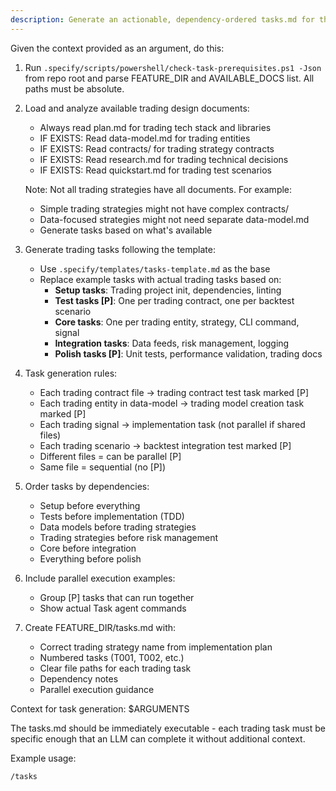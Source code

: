 ```yaml
---
description: Generate an actionable, dependency-ordered tasks.md for the trading strategy based on available design artifacts.
---
```


Given the context provided as an argument, do this:

1. Run `.specify/scripts/powershell/check-task-prerequisites.ps1 -Json` from repo root and parse FEATURE_DIR and AVAILABLE_DOCS list. All paths must be absolute.
2. Load and analyze available trading design documents:
   - Always read plan.md for trading tech stack and libraries
   - IF EXISTS: Read data-model.md for trading entities
   - IF EXISTS: Read contracts/ for trading strategy contracts
   - IF EXISTS: Read research.md for trading technical decisions
   - IF EXISTS: Read quickstart.md for trading test scenarios

   Note: Not all trading strategies have all documents. For example:
   - Simple trading strategies might not have complex contracts/
   - Data-focused strategies might not need separate data-model.md
   - Generate tasks based on what's available

3. Generate trading tasks following the template:
   - Use `.specify/templates/tasks-template.md` as the base
   - Replace example tasks with actual trading tasks based on:
     * **Setup tasks**: Trading project init, dependencies, linting
     * **Test tasks [P]**: One per trading contract, one per backtest scenario
     * **Core tasks**: One per trading entity, strategy, CLI command, signal
     * **Integration tasks**: Data feeds, risk management, logging
     * **Polish tasks [P]**: Unit tests, performance validation, trading docs

4. Task generation rules:
   - Each trading contract file → trading contract test task marked [P]
   - Each trading entity in data-model → trading model creation task marked [P]
   - Each trading signal → implementation task (not parallel if shared files)
   - Each trading scenario → backtest integration test marked [P]
   - Different files = can be parallel [P]
   - Same file = sequential (no [P])

5. Order tasks by dependencies:
   - Setup before everything
   - Tests before implementation (TDD)
   - Data models before trading strategies
   - Trading strategies before risk management
   - Core before integration
   - Everything before polish

6. Include parallel execution examples:
   - Group [P] tasks that can run together
   - Show actual Task agent commands

7. Create FEATURE_DIR/tasks.md with:
   - Correct trading strategy name from implementation plan
   - Numbered tasks (T001, T002, etc.)
   - Clear file paths for each trading task
   - Dependency notes
   - Parallel execution guidance

Context for task generation: $ARGUMENTS

The tasks.md should be immediately executable - each trading task must be specific enough that an LLM can complete it without additional context.

Example usage:
```
/tasks
```
